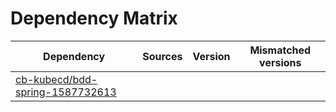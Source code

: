 # Dependency Matrix

Dependency | Sources | Version | Mismatched versions
---------- | ------- | ------- | -------------------
[cb-kubecd/bdd-spring-1587732613](https://github.com/cb-kubecd/bdd-spring-1587732613.git) |  | []() | 
